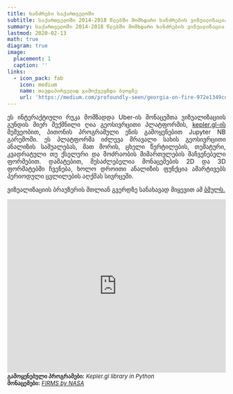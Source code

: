 ```yaml
---
title: ხანძრები საქართველოში
subtitle: საქართველოში 2014-2018 წლებში მომხდარი ხანძრების ვიზუალიზაცია
summary: საქართველოში 2014-2018 წლებში მომხდარი ხანძრების ვიზუალიზაცია
lastmod: 2020-02-13
math: true
diagram: true
image:
  placement: 1
  caption: ''
links:
  - icon_pack: fab
    icon: medium
    name: თავდაპირველად გამოქვეყნდა ბლოგზე
    url: 'https://medium.com/profoundly-seen/georgia-on-fire-972e1349cd5b'
---
```

<style>
  img {
    transition:transform 0.25s ease;
    filter: grayscale(100%);
}
  img:hover {
    filter: grayscale(0);
}
</style>

<p align="justify">
ეს ინტერაქტიული რუკა მომზადდა Uber-ის მონაცემთა ვიზუალიზაციის გუნდის მიერ შექმნილი ღია გეოსივრცითი პლატფორმის, <a href="https://kepler.gl/"> kepler.gl-ის </a> მეშვეობით, პითონის პროგრამული ენის გამოყენებით Jupyter NB გარემოში. ეს პლატფორმა იძლევა მრავალი სახის გეოსივრცითი ანალიზის საშუალებას, მათ შორის, ცხელი წერტილების, თემატური, კვადრატული თუ ქსელური და მოძრაობის მიმართულების მაჩვენებელი ფორმებით. დამატებით, შესაძლებელია მონაცემების 2D და 3D ფორმატებში ჩვენება, ხოლო დროითი ანალიზის ფუნქცია ამარტივებს პერიოდული ცვლილების აღქმას სივრცეში. </p>

<p align="justify">
ვიზუალიზაციის ბრაუზერის მთლიან გვერდზე სანახავად მიყევით ამ <a href="https://georgiaonfire.github.io/">ბმულს.</a></p>

<div>
<iframe src="https://georgiaonfire.github.io/" style="border:0px #ffffff none;" name="myiFrame" scrolling="no" frameborder="1" marginheight="0px" marginwidth="0px" height="400px" width=100% allowfullscreen></iframe>
</div>

<font size="2">
    <b>გამოყენებული პროგრამები:</b> <i>Kepler.gl library in Python</i>  <br> <b>მონაცემები:</b> <a href="https://firms.modaps.eosdis.nasa.gov/"><i>FIRMS by NASA</i></a>
</font>
